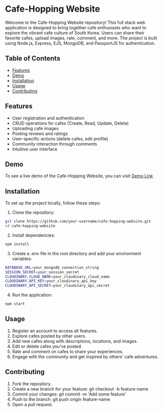 # Cafe-Hopping Website

Welcome to the Cafe-Hopping Website repository! This full stack web application is designed to bring together cafe enthusiasts who want to explore the vibrant cafe culture of South Korea. Users can share their favorite cafes, upload images, rate, comment, and more. The project is built using Node.js, Express, EJS, MongoDB, and PassportJS for authentication.


## Table of Contents

- [Features](#features)
- [Demo](#demo)
- [Installation](#installation)
- [Usage](#usage)
- [Contributing](#contributing)

## Features

- User registration and authentication
- CRUD operations for cafes (Create, Read, Update, Delete)
- Uploading cafe images
- Posting reviews and ratings
- User-specific actions (delete cafes, edit profile)
- Community interaction through comments
- Intuitive user interface

## Demo

To see a live demo of the Cafe-Hopping Website, you can visit [Demo Link](https://cafe-hoppers.onrender.com)

## Installation

To set up the project locally, follow these steps:

1. Clone the repository:
  ```bash
  git clone https://github.com/your-username/cafe-hopping-website.git
  cd cafe-hopping-website
```

2. Install dependencies:
  ```bash
  npm install
```

3. Create a .env file in the root directory and add your environment variables:
  ```bash
  DATABASE_URL=your_mongodb_connection_string
  SESSION_SECRET=your_session_secret
  CLOUDINARY_CLOUD_NAME=your_cloudinary_cloud_name
  CLOUDINARY_API_KEY=your_cloudinary_api_key
  CLOUDINARY_API_SECRET=your_cloudinary_api_secret
```

4. Run the application:
  ```bash
  npm start
```

## Usage

  1. Register an account to access all features.
  2. Explore cafes posted by other users.
  3. Add new cafes along with descriptions, locations, and images.
  4. Edit or delete cafes you've posted.
  5. Rate and comment on cafes to share your experiences.
  6. Engage with the community and get inspired by others' cafe adventures.

## Contributing
  1. Fork the repository.
  2. Create a new branch for your feature: git checkout -b feature-name
  3. Commit your changes: git commit -m 'Add some feature'
  4. Push to the branch: git push origin feature-name
  5. Open a pull request.


